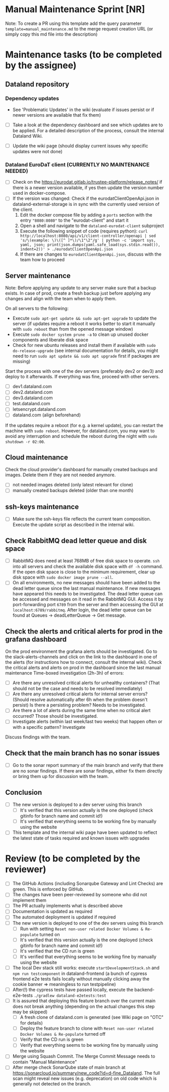 # Manual Maintenance Sprint [NR]

Note: To create a PR using this template add the query parameter `template=manual_maintenance.md` to the merge request
creation URL (or simply copy this md file into the description)

# Maintenance tasks (to be completed by the assignee)

## Dataland repository

### Dependency updates

- See 'Problematic Updates' in the wiki (evaluate if issues persist or if newer versions are available that fix them)

- [ ] Take a look at the dependency dashboard and see which updates are to be applied. For a detailed description of the process,
consult the internal Dataland Wiki.

- [ ] Update the wiki page (should display current issues why specific updates were not done)

### Dataland EuroDaT client (CURRENTLY NO MAINTENANCE NEEDED)

- [ ] Check on the https://eurodat.gitlab.io/trustee-platform/release_notes/ if there is a newer version available, if yes
  then update the version number used in docker-compose.
- [ ] If the version was changed: Check if the eurodatClientOpenApi.json in dataland-external-storage is in sync with 
  the currently used version of the client. 
  1. Edit the docker compose file by adding a `ports` section with the entry `"8080:8080"` to the "eurodat-client" and start it
  2. Open a shell and navigate to the `dataland-eurodat-client` subproject 
  3. Execute the following snippet of code (requires python): `curl http://localhost:8080/api/v1/client-controller/openapi | sed 's/\(example: \)\([^ ]*\)/\1"\2"/g' | python -c 'import sys, yaml, json; print(json.dumps(yaml.safe_load(sys.stdin.read()), indent=2))' > ./eurodatClientOpenApi.json`
  4. If there are changes to `eurodatClientOpenApi.json`, discuss with the team how to proceed

## Server maintenance

Note: Before applying any update to any server make sure that a backup exists. In case of prod, create a fresh backup just
before applying any changes and align with the team when to apply them.

On all servers to the following:
- Execute `sudo apt-get update && sudo apt-get upgrade` to update the server (if updates require a reboot it works better to start it manually with `sudo reboot` than from the opened message window)
- Execute `sudo docker system prune -a` to clean up unused docker components and liberate disk space
- Check for new ubuntu releases and install them if available with `sudo do-release-upgrade` (see internal documentation for details, you might need to run `sudo apt update && sudo apt upgrade` first if packages are missing)  

Start the process with one of the dev servers (preferably dev2 or dev3) and deploy to it afterwards. If everything was
fine, proceed with other servers.

- [ ] dev1.dataland.com
- [ ] dev2.dataland.com
- [ ] dev3.dataland.com
- [ ] test.dataland.com
- [ ] letsencrypt.dataland.com
- [ ] dataland.com (align beforehand)

If the updates require a reboot (for e.g. a kernel update), you can restart the machine with `sudo reboot`.
However, for dataland.com, you may want to avoid any interruption and schedule the reboot during the night with `sudo shutdown -r 02:00`.

## Cloud maintenance

Check the cloud provider's dashboard for manually created backups and images. Delete them if they are not needed anymore.

- [ ] not needed images deleted (only latest relevant for clone)
- [ ] manually created backups deleted (older than one month)

## ssh-keys maintenance

- [ ] Make sure the ssh-keys file reflects the current team composition. Execute the update script as described in the 
  internal wiki.

## Check RabbitMQ dead letter queue and disk space

- [ ] RabbitMQ does need at least 768MB of free disk space to operate. `ssh` into all servers and check the available
  disk space with `df -h` command. If the open disk space is close to the minimum requirement, clear up disk space
  with `sudo docker image prune --all`.
- [ ] On all environments, no new messages should have been added to the dead letter queue since the last manual
  maintenance. If new messages have appeared this needs to be investigated. The dead letter queue can be accessed
  and messages on it read in the RabbitMQ GUI. Access it by port-forwarding port `6789` from the server and then
  accessing the GUI at `localhost:6789/rabbitmq`. After login, the dead letter queue can be found at Queues &rarr;
  deadLetterQueue &rarr; Get message.

## Check the alerts and critical alerts for prod in the grafana dashboard

On the prod environment the grafana alerts should be investigated. 
Go to the slack-alerts-channels and click on the link to the dashboard in one of the alerts (for instructions how to connect, consult the 
internal wiki). Check the critical alerts and alerts on prod in the dashboard since the last manual maintenance 
Time-boxed investigation (2h-3h) of errors:
- [ ] Are there any unresolved critical alerts for unhealthy containers? (That should not be the case and needs to be resolved immediately)
- [ ] Are there any unresolved critical alerts for internal server errors? (Should resolve automatically after 6h when the problem doesn't persist)
  Is there a persisting problem? Needs to be investigated.
- [ ] Are there a lot of alerts during the same time when no critical alert occurred? Those should be investigated.
- [ ] Investigate alerts (within last week/last two weeks) that happen often or with a specific pattern? Investigate

Discuss findings with the team.

## Check that the main branch has no sonar issues
- [ ] Go to the sonar report summary of the main branch and verify that there are no sonar findings. If there are sonar 
  findings, either fix them directly or bring them up for discussion with the team.

## Conclusion

- [ ] The new version is deployed to a dev server using this branch
    - [ ] It's verified that this version actually is the one deployed (check gitinfo for branch name and commit id!)
    - [ ] It's verified that everything seems to be working fine by manually using the website
- [ ] This template and the internal wiki page have been updated to reflect the latest state of tasks required and known issues with upgrades

# Review (to be completed by the reviewer)

- [ ] The GitHub Actions (including Sonarqube Gateway and Lint Checks) are green. This is enforced by GitHub.
- [ ] The changes have been peer-reviewed by someone who did not implement them
- [ ] The PR actually implements what is described above
- [ ] Documentation is updated as required
- [ ] The automated deployment is updated if required
- [ ] The new version is deployed to one of the dev servers using this branch
  - [ ] Run with setting `Reset non-user related Docker Volumes & Re-populate` turned on
  - [ ] It's verified that this version actually is the one deployed (check gitinfo for branch name and commit id!)
  - [ ] It's verified that the CD run is green
  - [ ] It's verified that everything seems to be working fine by manually using the website
- [ ] The local Dev stack still works: execute `startDevelopmentStack.sh` and `npm run testcomponent` in dataland-frontend (a bunch of cypress frontend e2e tests fails locally without manually clicking away the cookie banner => meaningless to run testpipeline)
- [ ] After(!) the cypress tests have passed locally, execute the backend-e2e-tests `./gradlew dataland-e2etests:test`
- [ ] It is assured that deploying this feature branch over the current main does not break anything (depending on the actual changes this step may be skipped)
  - [ ] A fresh clone of dataland.com is generated (see Wiki page on "OTC" for details)
  - [ ] Deploy the feature branch to clone with `Reset non-user related Docker Volumes & Re-populate` turned off
  - [ ] Verify that the CD run is green
  - [ ] Verify that everything seems to be working fine by manually using the website
- [ ] Merge using Squash Commit. The Merge Commit Message needs to contain "Manual Maintenance"
- [ ] After merge check SonarQube state of main branch at https://sonarcloud.io/summary/new_code?id=d-fine_Dataland. 
  The full scan might reveal new issues (e.g. deprecation) on old code which is generally not detected on the branch.
